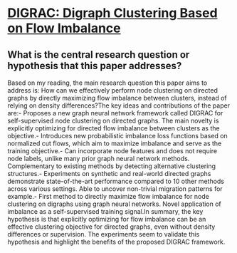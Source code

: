 # [DIGRAC: Digraph Clustering Based on Flow Imbalance](https://arxiv.org/abs/2106.05194)

## What is the central research question or hypothesis that this paper addresses?

Based on my reading, the main research question this paper aims to address is: How can we effectively perform node clustering on directed graphs by directly maximizing flow imbalance between clusters, instead of relying on density differences?The key ideas and contributions of the paper are:- Proposes a new graph neural network framework called DIGRAC for self-supervised node clustering on directed graphs. The main novelty is explicitly optimizing for directed flow imbalance between clusters as the objective.- Introduces new probabilistic imbalance loss functions based on normalized cut flows, which aim to maximize imbalance and serve as the training objective.- Can incorporate node features and does not require node labels, unlike many prior graph neural network methods. Complementary to existing methods by detecting alternative clustering structures.- Experiments on synthetic and real-world directed graphs demonstrate state-of-the-art performance compared to 10 other methods across various settings. Able to uncover non-trivial migration patterns for example.- First method to directly maximize flow imbalance for node clustering on digraphs using graph neural networks. Novel application of imbalance as a self-supervised training signal.In summary, the key hypothesis is that explicitly optimizing for flow imbalance can be an effective clustering objective for directed graphs, even without density differences or supervision. The experiments seem to validate this hypothesis and highlight the benefits of the proposed DIGRAC framework.
